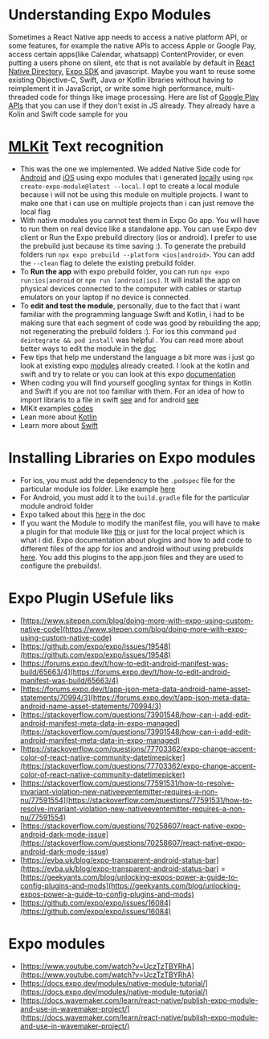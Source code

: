 # Understanding Expo Modules

Sometimes a React Native app needs to access a native platform API, or some features, for example the native APIs to access Apple or Google Pay, access certain apps(like Calendar, whatsapp) ContentProvider, or even putting a users phone on silent, etc that is not available by default in [React Native Directory](https://reactnative.directory/), [Expo SDK](https://docs.expo.dev/versions/latest/sdk/accelerometer/) and javascript. Maybe you want to reuse some existing Objective-C, Swift, Java or Kotlin libraries without having to reimplement it in JavaScript, or write some high performance, multi-threaded code for things like image processing. Here are list of [Google Play APIs](https://developers.google.com/android/guides/setup) that you can use if they don't exist in JS already. They already have a Kolin and Swift code sample for you

# [MLKit](https://firebase.google.com/docs/ml-kit) Text recognition

- This was the one we implemented. We added Native Side code for [Android](https://developers.google.com/ml-kit/vision/text-recognition/android) and [iOS](https://developers.google.com/ml-kit/vision/text-recognition/ios#swift) using expo modules that i generated [locally](https://docs.expo.dev/modules/get-started/#creating-the-local-expo-module) using `npx create-expo-module@latest --local`. I opt to create a local module because i will not be using this module on multiple projects. I want to make one that i can use on multiple projects than i can just remove the local flag
- With native modules you cannot test them in Expo Go app. You will have to run them on real device like a standalone app. You can use Expo dev client or Run the Expo prebuild directory (ios or android). I prefer to use the prebuild just because its time saving :). To generate the prebuild folders run `npx expo prebuild --platform <ios|android>`. You can add the `--clean` flag to delete the existing prebuild folder.
- To **Run the app** with expo prebuild folder, you can run `npx expo run:ios|android` or `npm run [android|ios]`. It will install the app on physical devices connected to the computer with cables or startup emulators on your laptop if no device is connected.
- To **edit and test the module**, personally, due to the fact that i want familiar with the programming language Swift and Kotlin, i had to be making sure that each segment of code was good by rebuilding the app; not regenerating the prebuild folders :). For ios this command `pod deintegrate && pod install` was helpful . You can read more about better ways to edit the module in the [doc](https://docs.expo.dev/modules/get-started/#editing-the-module)
- Few tips that help me understand the language a bit more was i just go look at existing expo [modules](https://github.com/expo/expo/tree/main/packages) already created. I look at the kotlin and swift and try to relate or you can look at this expo [documentation](https://docs.expo.dev/modules/module-api/)
- When coding you will find yourself googling syntax for things in Kotlin and Swift if you are not too familiar with them. For an idea of how to import libraris to a file in swift [see](https://developers.google.com/ml-kit/reference/swift/mlkitvision/api/reference/Classes/VisionImage) and for android [see](https://developers.google.com/android/reference/com/google/mlkit/vision/text/Text.TextBlock)
- MlKit examples [codes](https://github.com/googlesamples/mlkit/tree/master)
- Lean more about [Kotlin](https://kotlinlang.org/docs/null-safety.html#nullable-receiver)
- Learn more about [Swift](https://www.swift.org/)

# Installing Libraries on Expo modules

- For ios, you must add the dependency to the `.podspec` file for the particular module ios folder. Like example [here](https://stackoverflow.com/questions/55745916/add-pod-dependency-with-source-to-podspec)
- For Android, you must add it to the `build.gradle` file for the particular module android folder
- Expo talked about this [here](https://docs.expo.dev/modules/third-party-library/#add-native-dependencies) in the doc
- If you want the Module to modify the manifest file, you will have to make a plugin for that module like [this](https://docs.expo.dev/modules/config-plugin-and-native-module-tutorial/#4-creating-a-new-config-plugin) or just for the local project which is what i did. Expo documentation about plugins and how to add code to different files of the app for ios and android without using prebuilds [here](https://docs.expo.dev/config-plugins/plugins-and-mods/). You add this plugins to the app.json files and they are used to configure the prebuilds!.

# Expo Plugin USefule liks

- [https://www.sitepen.com/blog/doing-more-with-expo-using-custom-native-code](https://www.sitepen.com/blog/doing-more-with-expo-using-custom-native-code)
- [https://github.com/expo/expo/issues/19548](https://github.com/expo/expo/issues/19548)
- [https://forums.expo.dev/t/how-to-edit-android-manifest-was-build/65663/4](https://forums.expo.dev/t/how-to-edit-android-manifest-was-build/65663/4)
- [https://forums.expo.dev/t/app-json-meta-data-android-name-asset-statements/70994/3](https://forums.expo.dev/t/app-json-meta-data-android-name-asset-statements/70994/3)
- [https://stackoverflow.com/questions/73901548/how-can-i-add-edit-android-manifest-meta-data-in-expo-managed](https://stackoverflow.com/questions/73901548/how-can-i-add-edit-android-manifest-meta-data-in-expo-managed)
- [https://stackoverflow.com/questions/77703362/expo-change-accent-color-of-react-native-community-datetimepicker](https://stackoverflow.com/questions/77703362/expo-change-accent-color-of-react-native-community-datetimepicker)
- [https://stackoverflow.com/questions/77591531/how-to-resolve-invariant-violation-new-nativeeventemitter-requires-a-non-nu/77591554](https://stackoverflow.com/questions/77591531/how-to-resolve-invariant-violation-new-nativeeventemitter-requires-a-non-nu/77591554)
- [https://stackoverflow.com/questions/70258607/react-native-expo-android-dark-mode-issue](https://stackoverflow.com/questions/70258607/react-native-expo-android-dark-mode-issue)
- [https://evba.uk/blog/expo-transparent-android-status-bar](https://evba.uk/blog/expo-transparent-android-status-bar)
  = [https://geekyants.com/blog/unlocking-expos-power-a-guide-to-config-plugins-and-mods](https://geekyants.com/blog/unlocking-expos-power-a-guide-to-config-plugins-and-mods)
- [https://github.com/expo/expo/issues/16084](https://github.com/expo/expo/issues/16084)

# Expo modules

- [https://www.youtube.com/watch?v=UczTzTBYRhA](https://www.youtube.com/watch?v=UczTzTBYRhA)
- [https://docs.expo.dev/modules/native-module-tutorial/](https://docs.expo.dev/modules/native-module-tutorial/)
- [https://docs.wavemaker.com/learn/react-native/publish-expo-module-and-use-in-wavemaker-project/](https://docs.wavemaker.com/learn/react-native/publish-expo-module-and-use-in-wavemaker-project/)
